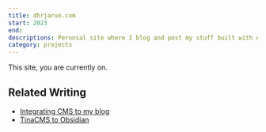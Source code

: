 ```yaml
---
title: dhrjarun.com
start: 2023
end:
descriptions: Peronsal site where I blog and post my stuff built with Astro
category: projects
---
```


This site, you are currently on. 


## Related Writing
- [Integrating CMS to my blog](/writing/2024-07-integrating-cms-to-my-blog)
- [TinaCMS to Obsidian](../writing/tinacms-to-obsidian.md)



